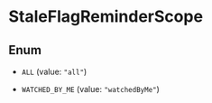 

# StaleFlagReminderScope

## Enum


* `ALL` (value: `"all"`)

* `WATCHED_BY_ME` (value: `"watchedByMe"`)



